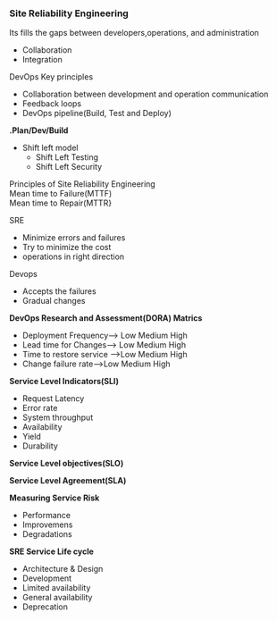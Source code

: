 ### Site Reliability Engineering 
Its fills the gaps between developers,operations, and administration 
* Collaboration
* Integration

DevOps Key principles
* Collaboration between development and operation communication
* Feedback loops
* DevOps pipeline(Build, Test and Deploy)
  
**.Plan/Dev/Build**
   * Shift left model
      *  Shift Left Testing
      *  Shift Left Security

Principles of Site Reliability Engineering   
Mean time to Failure(MTTF)   
Mean time to Repair(MTTR}

SRE
* Minimize errors and failures
* Try to minimize the cost
* operations in right direction
  

Devops
* Accepts the failures
* Gradual changes  

**DevOps Research and Assessment(DORA) Matrics**
* Deployment Frequency--> Low Medium  High
* Lead time for Changes--> Low Medium  High
* Time to restore service -->Low Medium  High
* Change failure rate-->Low Medium  High

**Service Level Indicators(SLI)**
* Request Latency
* Error rate
* System throughput
* Availability
* Yield
* Durability

**Service Level objectives(SLO)**

**Service Level Agreement(SLA)**

**Measuring Service Risk**
* Performance
* Improvemens
* Degradations

**SRE Service Life cycle**
 * Architecture & Design
 * Development
 * Limited availability
 * General availability
 * Deprecation
 


  


